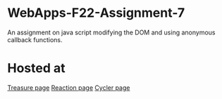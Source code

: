 # WebApps-F22-Assignment-7

An assignment on java script modifying the DOM and using anonymous callback functions.

# Hosted at

[Treasure page](https://44-563-web-apps-f22.github.io/44563-webapps-assignment-7-rakeshmerugu/treasure.html)
[Reaction page](https://44-563-web-apps-f22.github.io/44563-webapps-assignment-7-rakeshmerugu/reaction.html)
[Cycler page](https://44-563-web-apps-f22.github.io/44563-webapps-assignment-7-rakeshmerugu/cycler.htmll)
